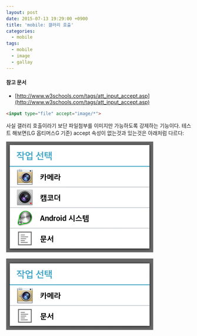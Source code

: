 ```yaml
---
layout: post
date: 2015-07-13 19:29:00 +0900
title: 'mobile: 갤러리 호출'
categories:
  - mobile
tags:
  - mobile
  - image
  - gallay
---
```


#### 참고 문서

- [http://www.w3schools.com/tags/att_input_accept.asp](http://www.w3schools.com/tags/att_input_accept.asp)

```html
<input type="file" accept="image/*">
```

사실 갤러리 호출이라기 보단 파일첨부를 이미지만 가능하도록 강제하는 기능이다. 테스트 해보면(LG 옵티머스G 기준) accept 속성이 없는것과 있는것은 아래처럼 다르다:

![](/images/adroid-file-attach-1.png)

![](/images/adroid-file-attach-2.png)
